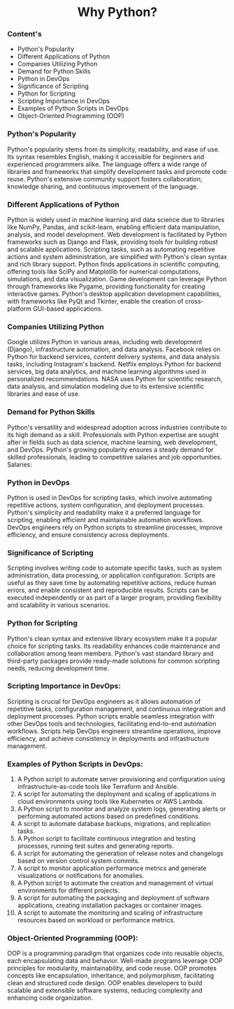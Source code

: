 <h1 style="text-align: center;">Why Python?</h1>

### Content's
* Python's Popularity
* Different Applications of Python
* Companies Utilizing Python
* Demand for Python Skills
* Python in DevOps
* Significance of Scripting
* Python for Scripting
* Scripting Importance in DevOps
* Examples of Python Scripts in DevOps
* Object-Oriented Programming (OOP)

### Python's Popularity

Python's popularity stems from its simplicity, readability, and ease of use. Its syntax resembles English, making it accessible for beginners and experienced programmers alike.
The language offers a wide range of libraries and frameworks that simplify development tasks and promote code reuse.
Python's extensive community support fosters collaboration, knowledge sharing, and continuous improvement of the language.

### Different Applications of Python

Python is widely used in machine learning and data science due to libraries like NumPy, Pandas, and scikit-learn, enabling efficient data manipulation, analysis, and model development.
Web development is facilitated by Python frameworks such as Django and Flask, providing tools for building robust and scalable applications.
Scripting tasks, such as automating repetitive actions and system administration, are simplified with Python's clean syntax and rich library support.
Python finds applications in scientific computing, offering tools like SciPy and Matplotlib for numerical computations, simulations, and data visualization.
Game development can leverage Python through frameworks like Pygame, providing functionality for creating interactive games.
Python's desktop application development capabilities, with frameworks like PyQt and Tkinter, enable the creation of cross-platform GUI-based applications.

### Companies Utilizing Python

Google utilizes Python in various areas, including web development (Django), infrastructure automation, and data analysis.
Facebook relies on Python for backend services, content delivery systems, and data analysis tasks, including Instagram's backend.
Netflix employs Python for backend services, big data analytics, and machine learning algorithms used in personalized recommendations.
NASA uses Python for scientific research, data analysis, and simulation modeling due to its extensive scientific libraries and ease of use.

### Demand for Python Skills

Python's versatility and widespread adoption across industries contribute to its high demand as a skill.
Professionals with Python expertise are sought after in fields such as data science, machine learning, web development, and DevOps.
Python's growing popularity ensures a steady demand for skilled professionals, leading to competitive salaries and job opportunities.
Salaries:

### Python in DevOps

Python is used in DevOps for scripting tasks, which involve automating repetitive actions, system configuration, and deployment processes.
Python's simplicity and readability make it a preferred language for scripting, enabling efficient and maintainable automation workflows.
DevOps engineers rely on Python scripts to streamline processes, improve efficiency, and ensure consistency across deployments.

### Significance of Scripting

Scripting involves writing code to automate specific tasks, such as system administration, data processing, or application configuration.
Scripts are useful as they save time by automating repetitive actions, reduce human errors, and enable consistent and reproducible results.
Scripts can be executed independently or as part of a larger program, providing flexibility and scalability in various scenarios.

### Python for Scripting

Python's clean syntax and extensive library ecosystem make it a popular choice for scripting tasks.
Its readability enhances code maintenance and collaboration among team members.
Python's vast standard library and third-party packages provide ready-made solutions for common scripting needs, reducing development time.

### Scripting Importance in DevOps:

Scripting is crucial for DevOps engineers as it allows automation of repetitive tasks, configuration management, and continuous integration and deployment processes.
Python scripts enable seamless integration with other DevOps tools and technologies, facilitating end-to-end automation workflows.
Scripts help DevOps engineers streamline operations, improve efficiency, and achieve consistency in deployments and infrastructure management.

### Examples of Python Scripts in DevOps:

1. A Python script to automate server provisioning and configuration using infrastructure-as-code tools like Terraform and Ansible.
2. A script for automating the deployment and scaling of applications in cloud environments using tools like Kubernetes or AWS Lambda.
3. A Python script to monitor and analyze system logs, generating alerts or performing automated actions based on predefined conditions.
4. A script to automate database backups, migrations, and replication tasks.
5. A Python script to facilitate continuous integration and testing processes, running test suites and generating reports.
6. A script for automating the generation of release notes and changelogs based on version control system commits.
7. A script to monitor application performance metrics and generate visualizations or notifications for anomalies.
8. A Python script to automate the creation and management of virtual environments for different projects.
9. A script for automating the packaging and deployment of software applications, creating installation packages or container images.
10. A script to automate the monitoring and scaling of infrastructure resources based on workload or performance metrics.

### Object-Oriented Programming (OOP):

OOP is a programming paradigm that organizes code into reusable objects, each encapsulating data and behavior.
Well-made programs leverage OOP principles for modularity, maintainability, and code reuse.
OOP promotes concepts like encapsulation, inheritance, and polymorphism, facilitating clean and structured code design.
OOP enables developers to build scalable and extensible software systems, reducing complexity and enhancing code organization.